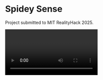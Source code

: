 # Spidey Sense
Project submitted to MIT RealityHack 2025. 

<video src="https://github.com/TEAM-PICKLE/SpideySense/blob/main/Images/Projectspideysense.mp4" width="300" />


Gain the super power of Spidey Sense!
Project Spidey Sense uses haptic motors - aka spidey sensors - to send spatial data straight to your cranium, no audio-visual cues needed. Our extra-sensory haptic headband lets you **FEEL** anything approaching from any direction.

**Problem Statement**: In XR (Extended Reality) spaces, providing spatial and directional feedback without relying on audio or visual cues presents a significant challenge. As a result, individuals with audio-visual disabilities often struggle to navigate and interact effectively within these environments. The need for a system that communicates distance and direction through alternative sensory channels is essential.

**Motivation**: The motivation behind this project stems from the concept of vehicular communication systems, which measure the proximity between vehicles and potential obstacles or collisions. This idea can be adapted for individuals with audio-visual disabilities in XR spaces. By leveraging haptic feedback as a sensory substitute, we aim to create a system that allows users to perceive spatial relationships and avoid collisions, enhancing their experience and interaction in immersive environments. 

**Objectives**: 
* Provide Haptic Sensory Feedback: To utilize haptic feedback as a mechanism to guide users' awareness towards potential obstacles and target directions. This form of tactile feedback offers a non-visual, non-auditory alternative that can communicate proximity and direction effectively.

* Demonstrate Practical Application: To develop a simple yet impactful technical demonstration that showcases the potential use of haptic feedback for spatial and directional awareness. This demonstration will highlight how the technology can be integrated into XR spaces to assist users with audio-visual disabilities.

A detailed description of components and softwares used can be found in "PROJECT SPIDEY SENSE- Hardware Components and Software Stack.pdf".

## ⚙️ Hardware Requirements
* 3D Printed Hip Hub (CAD Files provided in the "CAD Files" folder).
* [Meta Quest (tested on Meta Quest 3)](https://www.meta.com/quest/quest-3/)
* [ESP32-C3](https://www.digikey.com/en/products/detail/espressif-systems/ESP32-C3-DEVKITM-1U/15198974?gQT=2)
* [DRV8833 Dual DC Motor Driver](https://electropeak.com/drv8833-dual-motor-driver) x3
* [DC Pancake-Style Vibration Motor](https://www.digikey.com/en/products/detail/adafruit-industries-llc/1201/5353637?gQT=1) x6
* [Micro USB Breakout](https://www.sparkfun.com/sparkfun-microb-usb-breakout.html?gQT=1) x2
* [Potentiometer](https://www.digikey.com/en/products/detail/cts-electrocomponents/026TB32R103B1A1/203780)

## 🛠️ Hardware Components
### Hip Hub
<img src="Images/Circuit Box.gif" alt="Hip Hub" width="50%"/>

### Wiring Diagram - ESP32
<img src="Images/Spidey_circuit.png" alt="Circuit Design" width="\linewidth"/>

### Wiring Diagram - Hip Hub
<img src="Images/Circuit of motors.png" alt="Hip Hub" width="\linewidth"/>

## 🏷️ License
This repository is released under the MIT license.

## 🙏 Contributors
This work was done by Cheyenne Amil, Max Chen, Mahdiar Edraki, Marie Leung, Yashaswi Prasannakumar.